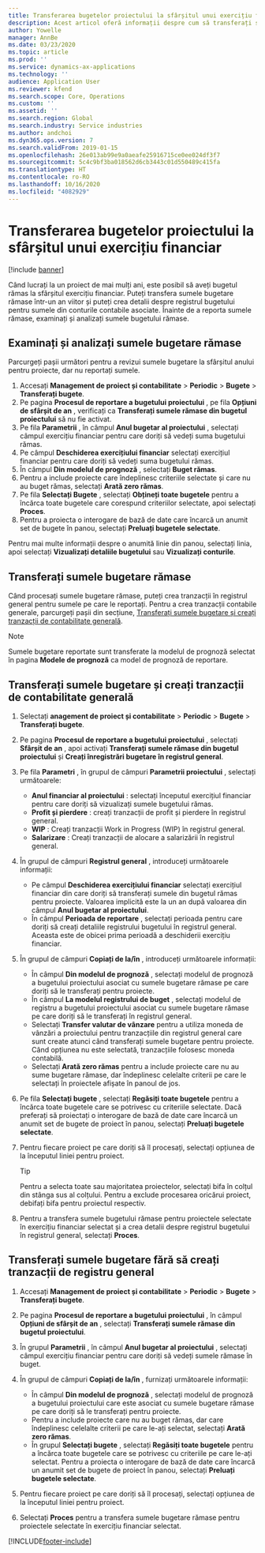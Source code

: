 ```yaml
---
title: Transferarea bugetelor proiectului la sfârșitul unui exercițiu financiar
description: Acest articol oferă informații despre cum să transferați sumele bugetare rămase în anii următori și să creați detalii despre registrul bugetului.
author: Yowelle
manager: AnnBe
ms.date: 03/23/2020
ms.topic: article
ms.prod: ''
ms.service: dynamics-ax-applications
ms.technology: ''
audience: Application User
ms.reviewer: kfend
ms.search.scope: Core, Operations
ms.custom: ''
ms.assetid: ''
ms.search.region: Global
ms.search.industry: Service industries
ms.author: andchoi
ms.dyn365.ops.version: 7
ms.search.validFrom: 2019-01-15
ms.openlocfilehash: 26e013ab99e9a0aeafe25916715ce0ee024df3f7
ms.sourcegitcommit: 5c4c9bf3ba018562d6cb3443c01d550489c415fa
ms.translationtype: HT
ms.contentlocale: ro-RO
ms.lasthandoff: 10/16/2020
ms.locfileid: "4082929"
---
```

# <a name="transfer-project-budgets-at-fiscal-year-end"></a>Transferarea bugetelor proiectului la sfârșitul unui exercițiu financiar

[!include [banner](../includes/banner.md)]

Când lucrați la un proiect de mai mulți ani, este posibil să aveți bugetul rămas la sfârșitul exercițiu financiar. Puteți transfera sumele bugetare rămase într-un an viitor și puteți crea detalii despre registrul bugetului pentru sumele din conturile contabile asociate. Înainte de a reporta sumele rămase, examinați și analizați sumele bugetului rămase.

## <a name="review-and-analyze-remaining-budget-amounts"></a>Examinați și analizați sumele bugetare rămase

Parcurgeți pașii următori pentru a revizui sumele bugetare la sfârșitul anului pentru proiecte, dar nu reportați sumele.

1. Accesați **Management de proiect și contabilitate** > **Periodic** > **Bugete** > **Transferați bugete**. 
2. Pe pagina **Procesul de reportare a bugetului proiectului** , pe fila **Opțiuni de sfârșit de an** , verificați ca **Transferați sumele rămase din bugetul proiectului** să nu fie activat.
3. Pe fila **Parametrii** , în câmpul **Anul bugetar al proiectului** , selectați câmpul exercițiu financiar pentru care doriți să vedeți suma bugetului rămas. 
4. Pe câmpul **Deschiderea exercițiului financiar** selectați exercițiul financiar pentru care doriți să vedeți suma bugetului rămas. 
5. În câmpul **Din modelul de prognoză** , selectați **Buget rămas**. 
6. Pentru a include proiecte care îndeplinesc criteriile selectate și care nu au buget rămas, selectați **Arată zero rămas**.  
7. Pe fila **Selectați Bugete** , selectați **Obțineți toate bugetele** pentru a încărca toate bugetele care corespund criteriilor selectate, apoi selectați **Proces**. 
8. Pentru a proiecta o interogare de bază de date care încarcă un anumit set de bugete în panou, selectați **Preluați bugetele selectate**.

Pentru mai multe informații despre o anumită linie din panou, selectați linia, apoi selectați **Vizualizați detaliile bugetului** sau **Vizualizați conturile**.

## <a name="carry-forward-remaining-budget-amounts"></a>Transferați sumele bugetare rămase 

Când procesați sumele bugetare rămase, puteți crea tranzacții în registrul general pentru sumele pe care le reportați. Pentru a crea tranzacții contabile generale, parcurgeți pașii din secțiune, [Transferați sumele bugetare și creați tranzacții de contabilitate generală](#carry-forward). 

> [!NOTE]
> Sumele bugetare reportate sunt transferate la modelul de prognoză selectat în pagina **Modele de prognoză** ca model de prognoză de reportare.  

## <a name="carry-forward-budget-amounts-and-create-general-ledger-transactions"></a><a name="carry-forward"></a>Transferați sumele bugetare și creați tranzacții de contabilitate generală

1.  Selectați **anagement de proiect și contabilitate** > **Periodic** > **Bugete** > **Transferați bugete**. 
2. Pe pagina **Procesul de reportare a bugetului proiectului** , selectați **Sfârșit de an** , apoi activați **Transferați sumele rămase din bugetul proiectului** și **Creați înregistrări bugetare în registrul general**. 
3. Pe fila **Parametri** , în grupul de câmpuri **Parametrii proiectului** , selectați următoarele:

   - **Anul financiar al proiectului** : selectați începutul exercițiul financiar pentru care doriți să vizualizați sumele bugetului rămas. 
   - **Profit și pierdere** : creați tranzacții de profit și pierdere în registrul general. 
   -  **WIP** : Creați tranzacții Work in Progress (WIP) în registrul general.
   -  **Salarizare** : Creați tranzacții de alocare a salarizării în registrul general. 

5. În grupul de câmpuri **Registrul general** , introduceți următoarele informații: 

   - Pe câmpul **Deschiderea exercițiului financiar** selectați exercițiul financiar din care doriți să transferați sumele din bugetul rămas pentru proiecte. Valoarea implicită este la un an după valoarea din câmpul **Anul bugetar al proiectului**.
   -  În câmpul **Perioada de reportare** , selectați perioada pentru care doriți să creați detaliile registrului bugetului în registrul general. Aceasta este de obicei prima perioadă a deschiderii exercițiu financiar.

6. În grupul de câmpuri **Copiați de la/în** , introduceți următoarele informații:

   - În câmpul **Din modelul de prognoză** , selectați modelul de prognoză a bugetului proiectului asociat cu sumele bugetare rămase pe care doriți să le transferați pentru proiecte. 
   - În câmpul **La modelul registrului de buget** , selectați modelul de registru a bugetului proiectului asociat cu sumele bugetare rămase pe care doriți să le transferați în registrul general. 
   -  Selectați **Transfer valutar de vânzare** pentru a utiliza moneda de vânzări a proiectului pentru tranzacțiile din registrul general care sunt create atunci când transferați sumele bugetare pentru proiecte. Când opțiunea nu este selectată, tranzacțiile folosesc moneda contabilă. 
   -  Selectați **Arată zero rămas** pentru a include proiecte care nu au sume bugetare rămase, dar îndeplinesc celelalte criterii pe care le selectați în proiectele afișate în panoul de jos.

7. Pe fila **Selectați bugete** , selectați **Regăsiți toate bugetele** pentru a încărca toate bugetele care se potrivesc cu criteriile selectate. Dacă preferați să proiectați o interogare de bază de date care încarcă un anumit set de bugete de proiect în panou, selectați **Preluați bugetele selectate**.
8. Pentru fiecare proiect pe care doriți să îl procesați, selectați opțiunea de la începutul liniei pentru proiect.

    > [!TIP]
    > Pentru a selecta toate sau majoritatea proiectelor, selectați bifa în colțul din stânga sus al colțului. Pentru a exclude procesarea oricărui proiect, debifați bifa pentru proiectul respectiv.

9. Pentru a transfera sumele bugetului rămase pentru proiectele selectate în exercițiu financiar selectat și a crea detalii despre registrul bugetului în registrul general, selectați **Proces**.

## <a name="carry-forward-budget-amounts-without-creating-general-ledger-transactions"></a>Transferați sumele bugetare fără să creați tranzacții de registru general

1. Accesați **Management de proiect și contabilitate** > **Periodic** > **Bugete** > **Transferați bugete**.
2. Pe pagina **Procesul de reportare a bugetului proiectului** , în câmpul **Opțiuni de sfârșit de an** , selectați **Transferați sumele rămase din bugetul proiectului**.
3. În grupul **Parametrii** , în câmpul **Anul bugetar al proiectului** , selectați câmpul exercițiu financiar pentru care doriți să vedeți sumele rămase în buget.
4. În grupul de câmpuri **Copiați de la/în** , furnizați următoarele informații:

   - În câmpul **Din modelul de prognoză** , selectați modelul de prognoză a bugetului proiectului care este asociat cu sumele bugetare rămase pe care doriți să le transferați pentru proiecte. 
   - Pentru a include proiecte care nu au buget rămas, dar care îndeplinesc celelalte criterii pe care le-ați selectat, selectați **Arată zero rămas**.
   - În grupul **Selectați bugete** , selectați **Regăsiți toate bugetele** pentru a încărca toate bugetele care se potrivesc cu criteriile pe care le-ați selectat. Pentru a proiecta o interogare de bază de date care încarcă un anumit set de bugete de proiect în panou, selectați **Preluați bugetele selectate**.

5. Pentru fiecare proiect pe care doriți să îl procesați, selectați opțiunea de la începutul liniei pentru proiect. 
6. Selectați **Proces** pentru a transfera sumele bugetare rămase pentru proiectele selectate în exercițiu financiar selectat.



[!INCLUDE[footer-include](../includes/footer-banner.md)]